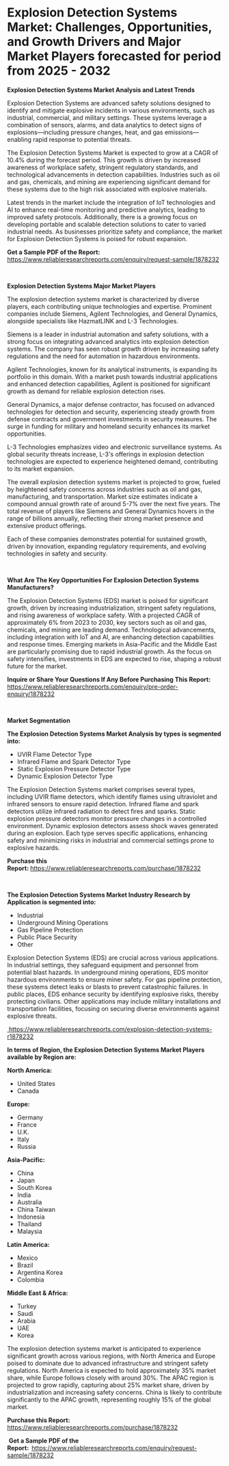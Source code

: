 <p><h1>Explosion Detection Systems Market: Challenges, Opportunities, and Growth Drivers and Major Market Players forecasted for period from 2025 - 2032</h1></p><p><strong>Explosion Detection Systems Market Analysis and Latest Trends</strong></p>
<p><p>Explosion Detection Systems are advanced safety solutions designed to identify and mitigate explosive incidents in various environments, such as industrial, commercial, and military settings. These systems leverage a combination of sensors, alarms, and data analytics to detect signs of explosions—including pressure changes, heat, and gas emissions—enabling rapid response to potential threats.</p><p>The Explosion Detection Systems Market is expected to grow at a CAGR of 10.4% during the forecast period. This growth is driven by increased awareness of workplace safety, stringent regulatory standards, and technological advancements in detection capabilities. Industries such as oil and gas, chemicals, and mining are experiencing significant demand for these systems due to the high risk associated with explosive materials.</p><p>Latest trends in the market include the integration of IoT technologies and AI to enhance real-time monitoring and predictive analytics, leading to improved safety protocols. Additionally, there is a growing focus on developing portable and scalable detection solutions to cater to varied industrial needs. As businesses prioritize safety and compliance, the market for Explosion Detection Systems is poised for robust expansion.</p></p>
<p><strong>Get a Sample PDF of the Report:&nbsp;</strong> <a href="https://www.reliableresearchreports.com/enquiry/request-sample/1878232?utm_campaign=2794&utm_medium=2&utm_source=Github&utm_content=ia&utm_term=12042025&utm_id=explosion-detection-systems">https://www.reliableresearchreports.com/enquiry/request-sample/1878232</a></p>
<p>&nbsp;</p>
<p><strong>Explosion Detection Systems Major Market Players</strong></p>
<p><p>The explosion detection systems market is characterized by diverse players, each contributing unique technologies and expertise. Prominent companies include Siemens, Agilent Technologies, and General Dynamics, alongside specialists like HazmatLINK and L-3 Technologies. </p><p>Siemens is a leader in industrial automation and safety solutions, with a strong focus on integrating advanced analytics into explosion detection systems. The company has seen robust growth driven by increasing safety regulations and the need for automation in hazardous environments.</p><p>Agilent Technologies, known for its analytical instruments, is expanding its portfolio in this domain. With a market push towards industrial applications and enhanced detection capabilities, Agilent is positioned for significant growth as demand for reliable explosion detection rises.</p><p>General Dynamics, a major defense contractor, has focused on advanced technologies for detection and security, experiencing steady growth from defense contracts and government investments in security measures. The surge in funding for military and homeland security enhances its market opportunities.</p><p>L-3 Technologies emphasizes video and electronic surveillance systems. As global security threats increase, L-3's offerings in explosion detection technologies are expected to experience heightened demand, contributing to its market expansion.</p><p>The overall explosion detection systems market is projected to grow, fueled by heightened safety concerns across industries such as oil and gas, manufacturing, and transportation. Market size estimates indicate a compound annual growth rate of around 5-7% over the next five years. The total revenue of players like Siemens and General Dynamics hovers in the range of billions annually, reflecting their strong market presence and extensive product offerings.</p><p>Each of these companies demonstrates potential for sustained growth, driven by innovation, expanding regulatory requirements, and evolving technologies in safety and security.</p></p>
<p>&nbsp;</p>
<p><strong>What Are The Key Opportunities For Explosion Detection Systems Manufacturers?</strong></p>
<p><p>The Explosion Detection Systems (EDS) market is poised for significant growth, driven by increasing industrialization, stringent safety regulations, and rising awareness of workplace safety. With a projected CAGR of approximately 6% from 2023 to 2030, key sectors such as oil and gas, chemicals, and mining are leading demand. Technological advancements, including integration with IoT and AI, are enhancing detection capabilities and response times. Emerging markets in Asia-Pacific and the Middle East are particularly promising due to rapid industrial growth. As the focus on safety intensifies, investments in EDS are expected to rise, shaping a robust future for the market.</p></p>
<p><strong>Inquire or Share Your Questions If Any Before Purchasing This Report:</strong> <a href="https://www.reliableresearchreports.com/enquiry/pre-order-enquiry/1878232?utm_campaign=2794&utm_medium=2&utm_source=Github&utm_content=ia&utm_term=12042025&utm_id=explosion-detection-systems">https://www.reliableresearchreports.com/enquiry/pre-order-enquiry/1878232</a></p>
<p>&nbsp;</p>
<p><strong>Market Segmentation</strong></p>
<p><strong>The Explosion Detection Systems Market Analysis by types is segmented into:</strong></p>
<p><ul><li>UVIR Flame Detector Type</li><li>Infrared Flame and Spark Detector Type</li><li>Static Explosion Pressure Detector Type</li><li>Dynamic Explosion Detector Type</li></ul></p>
<p><p>The Explosion Detection Systems market comprises several types, including UVIR flame detectors, which identify flames using ultraviolet and infrared sensors to ensure rapid detection. Infrared flame and spark detectors utilize infrared radiation to detect fires and sparks. Static explosion pressure detectors monitor pressure changes in a controlled environment. Dynamic explosion detectors assess shock waves generated during an explosion. Each type serves specific applications, enhancing safety and minimizing risks in industrial and commercial settings prone to explosive hazards.</p></p>
<p><strong>Purchase this Report:&nbsp;</strong><a href="https://www.reliableresearchreports.com/purchase/1878232?utm_campaign=2794&utm_medium=2&utm_source=Github&utm_content=ia&utm_term=12042025&utm_id=explosion-detection-systems">https://www.reliableresearchreports.com/purchase/1878232</a></p>
<p>&nbsp;</p>
<p><strong>The Explosion Detection Systems Market Industry Research by Application is segmented into:</strong></p>
<p><ul><li>Industrial</li><li>Underground Mining Operations</li><li>Gas Pipeline Protection</li><li>Public Place Security</li><li>Other</li></ul></p>
<p><p>Explosion Detection Systems (EDS) are crucial across various applications. In industrial settings, they safeguard equipment and personnel from potential blast hazards. In underground mining operations, EDS monitor hazardous environments to ensure miner safety. For gas pipeline protection, these systems detect leaks or blasts to prevent catastrophic failures. In public places, EDS enhance security by identifying explosive risks, thereby protecting civilians. Other applications may include military installations and transportation facilities, focusing on securing diverse environments against explosive threats.</p></p>
<p><a href="https://www.reliableresearchreports.com/explosion-detection-systems-r1878232?utm_campaign=2794&utm_medium=2&utm_source=Github&utm_content=ia&utm_term=12042025&utm_id=explosion-detection-systems">&nbsp;https://www.reliableresearchreports.com/explosion-detection-systems-r1878232</a></p>
<p><strong>In terms of Region, the Explosion Detection Systems Market Players available by Region are:</strong></p>
<p>
    <p> <strong> North America: </strong>
        <ul>
            <li>United States</li>
            <li>Canada</li>
        </ul>
        </p> 
    <p> <strong> Europe: </strong>
        <ul>
            <li>Germany</li>
            <li>France</li>
            <li>U.K.</li>
            <li>Italy</li>
            <li>Russia</li>
        </ul>
        </p> 
    <p> <strong> Asia-Pacific: </strong>
        <ul>
            <li>China</li>
            <li>Japan</li>
            <li>South Korea</li>
            <li>India</li>
            <li>Australia</li>
            <li>China Taiwan</li>
            <li>Indonesia</li>
            <li>Thailand</li>
            <li>Malaysia</li>
        </ul>
        </p> 
    <p> <strong> Latin America: </strong>
        <ul>
            <li>Mexico</li>
            <li>Brazil</li>
            <li>Argentina Korea</li>
            <li>Colombia</li>
        </ul>
        </p> 
    <p> <strong> Middle East & Africa: </strong>
        <ul>
            <li>Turkey</li>
            <li>Saudi</li>
            <li>Arabia</li>
            <li>UAE</li>
            <li>Korea</li>
        </ul>
    </p>
    </p>
<p><p>The explosion detection systems market is anticipated to experience significant growth across various regions, with North America and Europe poised to dominate due to advanced infrastructure and stringent safety regulations. North America is expected to hold approximately 35% market share, while Europe follows closely with around 30%. The APAC region is projected to grow rapidly, capturing about 25% market share, driven by industrialization and increasing safety concerns. China is likely to contribute significantly to the APAC growth, representing roughly 15% of the global market.</p></p>
<p><strong>Purchase this Report: </strong><a href="https://www.reliableresearchreports.com/purchase/1878232?utm_campaign=2794&utm_medium=2&utm_source=Github&utm_content=ia&utm_term=12042025&utm_id=explosion-detection-systems">https://www.reliableresearchreports.com/purchase/1878232</a></p>
<p>&nbsp;<strong>Get a Sample PDF of the Report:&nbsp;&nbsp;</strong><a href="https://www.reliableresearchreports.com/enquiry/request-sample/1878232?utm_campaign=2794&utm_medium=2&utm_source=Github&utm_content=ia&utm_term=12042025&utm_id=explosion-detection-systems">https://www.reliableresearchreports.com/enquiry/request-sample/1878232</a></p>
<p><strong></strong></p>
<p><p></p><p></p><p></p></p>
